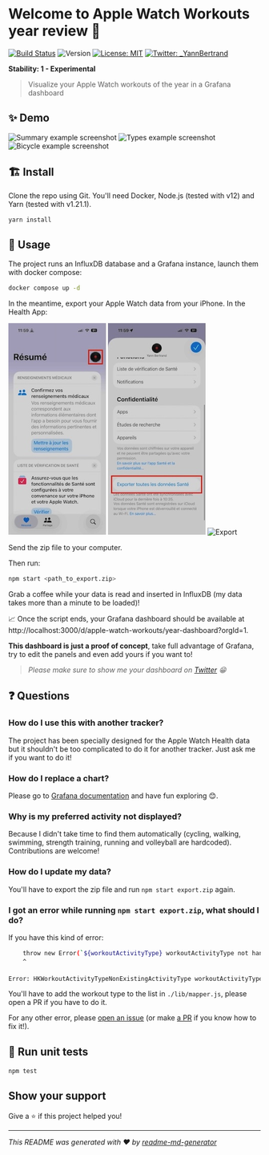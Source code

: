 # Welcome to Apple Watch Workouts year review 👋
[![Build Status](https://img.shields.io/github/actions/workflow/status/yannbertrand/apple-watch-workouts-year-review/test)](https://github.com/yannbertrand/apple-watch-workouts-year-review/actions/workflows/test.yml)
![Version](https://img.shields.io/badge/version-0.1.0-blue.svg?cacheSeconds=2592000)
[![License: MIT](https://img.shields.io/badge/License-MIT-yellow.svg)](./license)
[![Twitter: \_YannBertrand](https://img.shields.io/twitter/follow/\_YannBertrand.svg?style=social)](https://twitter.com/\_YannBertrand)

**Stability: 1 - Experimental**

> Visualize your Apple Watch workouts of the year in a Grafana dashboard

## ✨ Demo

![Summary example screenshot](./images/summary.png)
![Types example screenshot](./images/types.png)
![Bicycle example screenshot](./images/bicycle.png)

## 🏗 Install

Clone the repo using Git. You'll need Docker, Node.js (tested with v12) and Yarn (tested with v1.21.1).

```sh
yarn install
```

## 🚀 Usage

The project runs an InfluxDB database and a Grafana instance, launch them with docker compose:
```sh
docker compose up -d
```

In the meantime, export your Apple Watch data from your iPhone. In the Health App:

![Click on your picture](./images/export-step-1.jpeg)
![Export All Health Data](./images/export-step-2.jpeg)
![Export](./images/export-step-3.jpeg)

Send the zip file to your computer.

Then run:
```sh
npm start <path_to_export.zip>
```
Grab a coffee while your data is read and inserted in InfluxDB (my data takes more than a minute to be loaded)!

📈 Once the script ends, your Grafana dashboard should be available at http://localhost:3000/d/apple-watch-workouts/year-dashboard?orgId=1.

**This dashboard is just a proof of concept**, take full advantage of Grafana, try to edit the panels and even add yours if you want to!

> *Please make sure to show me your dashboard on [Twitter](https://twitter.com/intent/tweet?text=Hey%20@_YannBertrand%20%F0%9F%91%8B%0A%0A%F0%9F%93%88%20Take%20a%20look%20at%20my%202019%20workouts%20dashboard) 😁*

## ❓ Questions

### How do I use this with another tracker?

The project has been specially designed for the Apple Watch Health data but it shouldn't be too complicated to do it for another tracker. Just ask me if you want to do it!

### How do I replace a chart?

Please go to [Grafana documentation](https://grafana.com/docs/grafana/latest/features/panels/singlestat/) and have fun exploring 😊.

### Why is my preferred activity not displayed?

Because I didn't take time to find them automatically (cycling, walking, swimming, strength training, running and volleyball are hardcoded). Contributions are welcome!

### How do I update my data?

You'll have to export the zip file and run `npm start export.zip` again.

### I got an error while running `npm start export.zip`, what should I do?

If you have this kind of error:

```bash
    throw new Error(`${workoutActivityType} workoutActivityType not handled yet`);
    ^

Error: HKWorkoutActivityTypeNonExistingActivityType workoutActivityType not handled yet
```

You'll have to add the workout type to the list in `./lib/mapper.js`, please open a PR if you have to do it.

For any other error, please [open an issue](https://github.com/yannbertrand/apple-watch-workouts-year-review/issues/new) (or make [a PR](https://github.com/yannbertrand/apple-watch-workouts-year-review/pulls) if you know how to fix it!).

## 🚧 Run unit tests

```sh
npm test
```

## Show your support

Give a ⭐️ if this project helped you!

***
_This README was generated with ❤️ by [readme-md-generator](https://github.com/kefranabg/readme-md-generator)_
